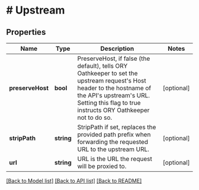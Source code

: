 # # Upstream

## Properties

Name | Type | Description | Notes
------------ | ------------- | ------------- | -------------
**preserveHost** | **bool** | PreserveHost, if false (the default), tells ORY Oathkeeper to set the upstream request&#39;s Host header to the hostname of the API&#39;s upstream&#39;s URL. Setting this flag to true instructs ORY Oathkeeper not to do so. | [optional] 
**stripPath** | **string** | StripPath if set, replaces the provided path prefix when forwarding the requested URL to the upstream URL. | [optional] 
**url** | **string** | URL is the URL the request will be proxied to. | [optional] 

[[Back to Model list]](../../README.md#documentation-for-models) [[Back to API list]](../../README.md#documentation-for-api-endpoints) [[Back to README]](../../README.md)


